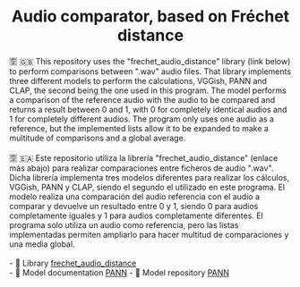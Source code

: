 <h1 align="center">Audio comparator, based on Fréchet distance</h1>
   🈳 🇬🇧 This repository uses the "frechet_audio_distance" library (link below) to perform comparisons between ".wav" audio files.
   That library implements three different models to perform the calculations, VGGish, PANN and CLAP, the second being the one used in this program.
   The model performs a comparison of the reference audio with the audio to be compared and returns a result between 0 and 1, with 0 for completely identical audios and 1 for completely different audios.
   The program only uses one audio as a reference, but the implemented lists allow it to be expanded to make a multitude of comparisons and a global average.
<br/><br/>
  🈳 🇪🇦 Este repositorio utiliza la librería "frechet_audio_distance" (enlace más abajo) para realizar comparaciones entre ficheros de audio ".wav".
  Dicha librería implementa tres modelos diferentes para realizar los cálculos, VGGish, PANN y CLAP, siendo el segundo el utilizado en este programa.
  El modelo realiza una comparación del audio referencia con el audio a comparar y devuelve un resultado entre 0 y 1, siendo 0 para audios completamente iguales y 1 para audios completamente diferentes.
  El programa solo utiliza un audio como referencia, pero las listas implementadas permiten ampliarlo para hacer multitud de comparaciones y una media global.
<br/><br/>
- 📝 Library <a href="https://github.com/gudgud96/frechet-audio-distance">frechet_audio_distance</a><br/>
- 📝 Model documentation <a href="https://arxiv.org/abs/1912.10211">PANN</a>
- 📝 Model repository <a href="https://github.com/qiuqiangkong/audioset_tagging_cnn">PANN</a>
